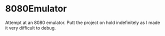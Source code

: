 # 8080Emulator
Attempt at an 8080 emulator. Putt the project on hold indefinitely as I made it very difficult to debug.
